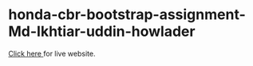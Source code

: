 # honda-cbr-bootstrap-assignment-Md-Ikhtiar-uddin-howlader
<div><a href="https://md-ikhtiar-uddin-howlader.github.io/honda-cbr-bootstrap-assignment/">Click here </a> for live website.</div>
